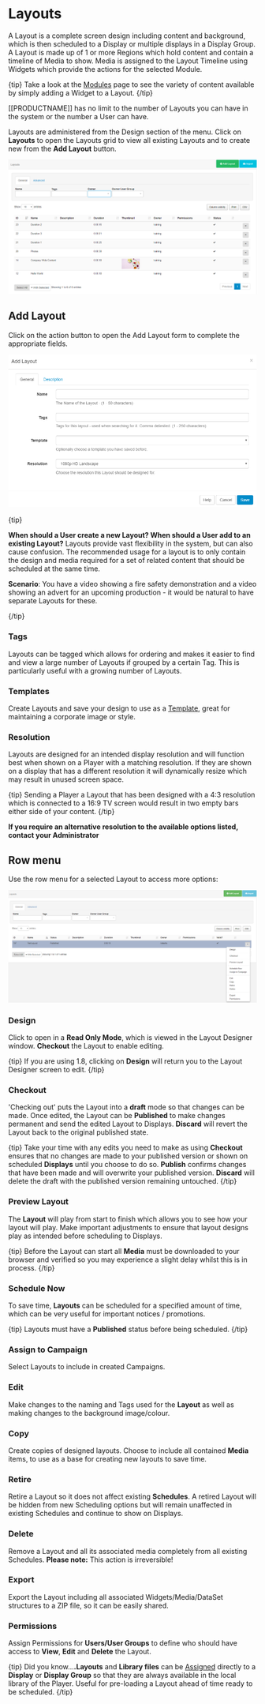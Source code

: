 <!--toc=layouts-->

# Layouts

A Layout is a complete screen design including content and background, which is then scheduled to a Display or multiple displays in a Display Group. A Layout is made up of 1 or more Regions which hold content and contain a timeline of Media to show. Media is assigned to the Layout Timeline using Widgets which provide the actions for the selected Module. 

{tip}
Take a look at the [Modules](media_modules.html) page to see the variety of content available by simply adding a Widget to a Layout.
{/tip}

[[PRODUCTNAME]] has no limit to the number of Layouts you can have in the system or the number a User can have.

Layouts are administered from the Design section of the menu. Click on **Layouts** to open the Layouts grid to view all existing Layouts and to create new from the **Add Layout** button.

![Layout Grid](img/layouts_grid.png)

## Add Layout

Click on the action button to open the Add Layout form to complete the appropriate fields.

![Add Layout](img/layouts_add.png)

{tip}

**When should a User create a new Layout? When should a User add to an existing Layout?**
Layouts provide vast flexibility in the system, but can also cause confusion. The recommended usage for a layout is to only contain the design and media required for a set of related content that should be scheduled at the same time.

**Scenario**:
You have a video showing a fire safety demonstration and a video showing an advert for an upcoming production - it would be natural to have separate Layouts for these.

{/tip}

### Tags

Layouts can be tagged which allows for ordering and makes it easier to find and view a large number of Layouts if grouped by a certain Tag. This is particularly useful with a growing number of Layouts.

### Templates

Create Layouts and save your design to use as a [Template](layouts_templates.html), great for maintaining a corporate image or style.

### Resolution

Layouts are designed for an intended display resolution and will function best when shown on a Player with a matching resolution. If they are shown on a display that has a different resolution it will dynamically resize which may result in unused screen space.  

{tip}
Sending a Player a Layout that has been designed with a 4:3 resolution which is connected to a 16:9 TV screen would result in two empty bars either side of your content. 
{/tip}

**If you require an alternative resolution to the available options listed, contact your Administrator**



## Row menu

Use the row menu for a selected Layout to access more options:

![Layouts Row Menu](img/v2_layouts_row_menu.png)

### Design

Click to open in a **Read Only Mode**, which is viewed in the Layout Designer window. **Checkout** the Layout to enable editing.

{tip}
If you are using 1.8, clicking on **Design** will return you to the Layout Designer screen to edit.
{/tip}

### Checkout

'Checking out' puts the Layout into a **draft** mode so that changes can be made. Once edited, the Layout can be **Published** to make changes permanent and send the edited Layout to Displays. **Discard** will revert the Layout back to the original published state.

{tip}
Take your time with any edits you need to make as using **Checkout** ensures that no changes are made to your published version or shown on scheduled **Displays** until you choose to do so. **Publish** confirms changes that have been made and will overwrite your published version. **Discard** will delete the draft with the published version remaining untouched.
{/tip}

### Preview Layout

The **Layout** will play from start to finish which allows you to see how your layout will play. Make important adjustments to ensure that layout designs play as intended before scheduling to Displays. 

{tip}
Before the Layout can start all **Media** must be downloaded to your browser and verified so you may experience a slight delay whilst this is in process.
{/tip}

### Schedule Now

To save time, **Layouts** can be scheduled for a specified amount of time, which can be very useful for important notices / promotions.

{tip}
Layouts must have a **Published** status before being scheduled.
{/tip}

### Assign to Campaign

Select Layouts to include in created Campaigns.

### Edit

Make changes to the naming and Tags used for the **Layout** as well as making changes to the background image/colour.

### Copy

Create copies of designed layouts. Choose to include all contained **Media** items, to use as a base for creating new layouts to save time.

### Retire

Retire a Layout so it does not affect existing **Schedules**. A retired Layout will be hidden from new Scheduling options but will remain unaffected in existing Schedules and continue to show on Displays.

### Delete

Remove a Layout and all its associated media completely from all existing Schedules. **Please note:** This action is irreversible!

### Export

Export the Layout including all associated Widgets/Media/DataSet structures to a ZIP file, so it can be easily shared.

### Permissions

Assign Permissions for **Users/User Groups** to define who should have access to **View**, **Edit** and **Delete** the Layout.



{tip}
Did you know…**.Layouts** and **Library files** can be [Assigned](displays_fileassociations.html) directly to a **Display** or **Display Group** so that they are always available in the local library of the Player. Useful for pre-loading a Layout ahead of time ready to be scheduled.
{/tip}